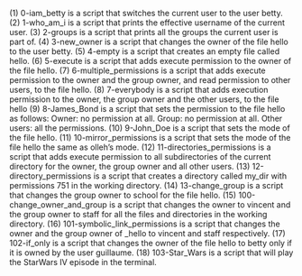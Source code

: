 (1) 0-iam_betty is  a script that switches the current user to the user betty.
(2) 1-who_am_i is a script that prints the effective username of the current user.
(3) 2-groups is a script that prints all the groups the current user is part of.
(4) 3-new_owner is a script that changes the owner of the file hello to the user betty.
(5) 4-empty is a script that creates an empty file called hello.
(6) 5-execute is a script that adds execute permission to the owner of the file hello.
(7) 6-multiple_permissions is a script that adds execute permission to the owner and the group owner, and read permission to other users, to the file hello.
(8) 7-everybody is a script that adds execution permission to the owner, the group owner and the other users, to the file hello
(9) 8-James_Bond is a script that sets the permission to the file hello as follows: 
Owner: no permission at all.
Group: no permission at all.
Other users: all the permissions.
(10) 9-John_Doe is a script that sets the mode of the file hello.
(11) 10-mirror_permissions is a script that sets the mode of the file hello the same as olleh’s mode.
(12) 11-directories_permissions is a script that adds execute permission to all subdirectories of the current directory for the owner, the group owner and all other users.
(13) 12-directory_permissions is a script that creates a directory called my_dir with permissions 751 in the working directory.
(14) 13-change_group is a script that changes the group owner to school for the file hello.
(15) 100-change_owner_and_group is a script that changes the owner to vincent and the group owner to staff for all the files and directories in the working directory.
(16) 101-symbolic_link_permissions is a script that changes the owner and the group owner of _hello to vincent and staff respectively.
(17) 102-if_only is a script that changes the owner of the file hello to betty only if it is owned by the user guillaume.
(18) 103-Star_Wars is a script that will play the StarWars IV episode in the terminal.
